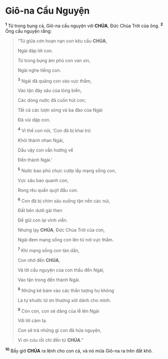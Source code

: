 # Giô-na Cầu Nguyện

<sup><b>1</b></sup> Từ trong bụng cá, Giô-na cầu nguyện với **CHÚA**, Đức Chúa Trời của ông. <sup><b>2</b></sup> Ông cầu nguyện rằng:

> “Từ giữa cơn hoạn nạn con kêu cầu **CHÚA**,
>
> Ngài đáp lời con.
>
> Từ trong bụng âm phủ con van xin,
>
> Ngài nghe tiếng con.
>
> <sup><b>3</b></sup> Ngài đã quăng con vào vực thẳm,
>
> Vào tận đáy sâu của lòng biển,
>
> Các dòng nước đã cuốn hút con;
>
> Tất cả các lượn sóng và ba đào của Ngài
>
> Đã vùi dập con.
>
> <sup><b>4</b></sup> Vì thế con nói, ‘Con đã bị khai trừ
>
> Khỏi thánh nhan Ngài,
>
> Dầu vậy con vẫn hướng về
>
> Đền thánh Ngài.’
>
> <sup><b>5</b></sup> Nước bao phủ chực cướp lấy mạng sống con,
>
> Vực sâu bao quanh con,
>
> Rong rêu quấn quýt đầu con.
>
> <sup><b>6</b></sup> Con đã bị chìm sâu xuống tận nền các núi,
>
> Đất bên dưới gài then
>
> Để giữ con lại vĩnh viễn.
>
> Nhưng lạy **CHÚA**, Đức Chúa Trời của con,
>
> Ngài đem mạng sống con lên từ nơi vực thẳm.
>
> <sup><b>7</b></sup> Khi mạng sống con tàn dần,
>
> Con nhớ đến **CHÚA**,
>
> Và lời cầu nguyện của con thấu đến Ngài,
>
> Vào tận trong đền thánh Ngài.
>
> <sup><b>8</b></sup> Những kẻ bám vào các thần tượng hư không
>
> Là tự khước từ ơn thương xót dành cho mình.
>
> <sup><b>9</b></sup> Còn con, con sẽ dâng của lễ lên Ngài
>
> Với lời cảm tạ.
>
> Con sẽ trả những gì con đã hứa nguyện,
>
> Vì ơn cứu rỗi chỉ đến từ **CHÚA**.”

<sup><b>10</b></sup> Bấy giờ **CHÚA** ra lệnh cho con cá, và nó mửa Giô-na ra trên đất khô.
